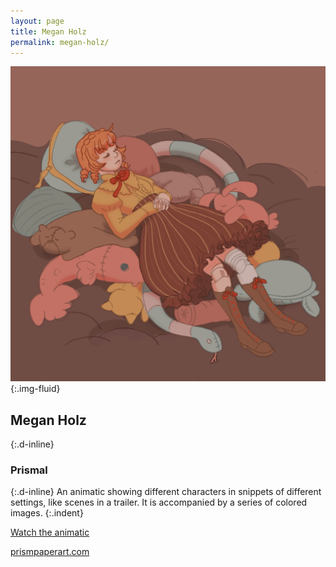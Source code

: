 ```yaml
---
layout: page
title: Megan Holz
permalink: megan-holz/
---
```

![Illustration artwork of a character sleeping on a bed of soft toys](../images/megan_holz_01.png "Character illustration artwork"){:.img-fluid}
## Megan Holz
{:.d-inline}
### Prismal
{:.d-inline}
An animatic showing different characters in snippets of different settings, like scenes in a trailer. It is accompanied by a series of colored images.
{:.indent}

[Watch the animatic](https://vimeo.com/544531140)

[prismpaperart.com](https://prismpaperart.com)
